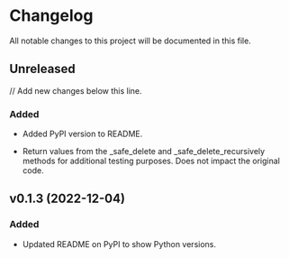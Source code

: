 # Changelog

All notable changes to this project will be documented in this file.

## Unreleased

// Add new changes below this line.

### Added

- Added PyPI version to README.

- Return values from the _safe_delete and _safe_delete_recursively methods for additional testing purposes. Does not impact the original code.


## v0.1.3 (2022-12-04)

### Added

- Updated README on PyPI to show Python versions.


